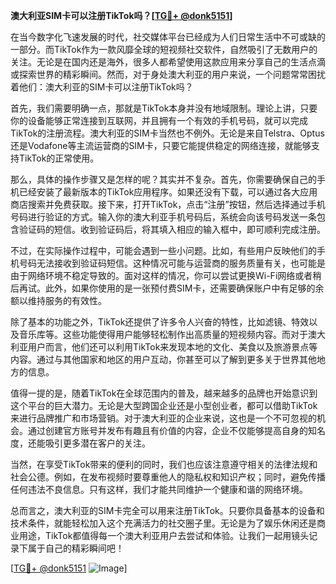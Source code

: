 **澳大利亚SIM卡可以注册TikTok吗？[[TG💪+ @donk5151](https://t.me/s/donk5151)]**

在当今数字化飞速发展的时代，社交媒体平台已经成为人们日常生活中不可或缺的一部分。而TikTok作为一款风靡全球的短视频社交软件，自然吸引了无数用户的关注。无论是在国内还是海外，很多人都希望使用这款应用来分享自己的生活点滴或探索世界的精彩瞬间。然而，对于身处澳大利亚的用户来说，一个问题常常困扰着他们：澳大利亚的SIM卡可以注册TikTok吗？

首先，我们需要明确一点，那就是TikTok本身并没有地域限制。理论上讲，只要你的设备能够正常连接到互联网，并且拥有一个有效的手机号码，就可以完成TikTok的注册流程。澳大利亚的SIM卡当然也不例外。无论是来自Telstra、Optus还是Vodafone等主流运营商的SIM卡，只要它能提供稳定的网络连接，就能够支持TikTok的正常使用。

那么，具体的操作步骤又是怎样的呢？其实并不复杂。首先，你需要确保自己的手机已经安装了最新版本的TikTok应用程序。如果还没有下载，可以通过各大应用商店搜索并免费获取。接下来，打开TikTok，点击“注册”按钮，然后选择通过手机号码进行验证的方式。输入你的澳大利亚手机号码后，系统会向该号码发送一条包含验证码的短信。收到验证码后，将其填入相应的输入框中，即可顺利完成注册。

不过，在实际操作过程中，可能会遇到一些小问题。比如，有些用户反映他们的手机号码无法接收到验证码短信。这种情况可能与运营商的服务质量有关，也可能是由于网络环境不稳定导致的。面对这样的情况，你可以尝试更换Wi-Fi网络或者稍后再试。此外，如果你使用的是一张预付费SIM卡，还需要确保账户中有足够的余额以维持服务的有效性。

除了基本的功能之外，TikTok还提供了许多令人兴奋的特性，比如滤镜、特效以及音乐库等。这些功能使得用户能够轻松制作出高质量的短视频内容。而对于澳大利亚用户而言，他们还可以利用TikTok来发现本地的文化、美食以及旅游景点等内容。通过与其他国家和地区的用户互动，你甚至可以了解到更多关于世界其他地方的信息。

值得一提的是，随着TikTok在全球范围内的普及，越来越多的品牌也开始意识到这个平台的巨大潜力。无论是大型跨国企业还是小型创业者，都可以借助TikTok来进行品牌推广和市场营销。对于澳大利亚的企业来说，这也是一个不可忽视的机会。通过创建官方账号并发布有趣且有价值的内容，企业不仅能够提高自身的知名度，还能吸引更多潜在客户的关注。

当然，在享受TikTok带来的便利的同时，我们也应该注意遵守相关的法律法规和社会公德。例如，在发布视频时要尊重他人的隐私权和知识产权；同时，避免传播任何违法不良信息。只有这样，我们才能共同维护一个健康和谐的网络环境。

总而言之，澳大利亚的SIM卡完全可以用来注册TikTok。只要你具备基本的设备和技术条件，就能轻松加入这个充满活力的社交圈子里。无论是为了娱乐休闲还是商业用途，TikTok都值得每一个澳大利亚用户去尝试和体验。让我们一起用镜头记录下属于自己的精彩瞬间吧！

[[TG💪+ @donk5151](https://t.me/s/donk5151) ![Image](https://i.postimg.cc/rwNCRYN7/Snipaste-2025-04-30-17-27-05.png)]